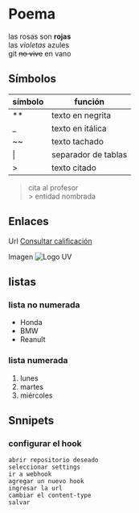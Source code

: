 # Poema
las rosas son **rojas**  
las _violetas_ azules  
git ~~no vive~~ en vano  

## Símbolos
|símbolo| función|
|-|-|
|**|texto en negrita|
|_|texto en itálica|
|~~|texto tachado|
| \| | separador de tablas|
| >| texto citado |

> cita al profesor  
&gt; entidad nombrada

## Enlaces

Url [Consultar calificación](https://www.uv.mx/calificaciones)

Imagen ![Logo UV](https://www.uv.mx/v2/images/logouv.jpg)

## listas
### lista no numerada
* Honda
* BMW
* Reanult
### lista numerada
1. lunes
2. martes
3. miércoles

## Snnipets
### configurar el hook

```
abrir repositorio deseado
seleccionar settings
ir a webhook
agregar un nuevo hook
ingresar la url
cambiar el content-type
salvar
```
  
